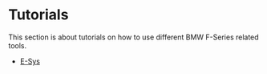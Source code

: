 # Tutorials

This section is about tutorials on how to use different BMW F-Series related tools.

* [E-Sys](ESys/)
